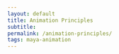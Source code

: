 ```yaml
---
layout: default
title: Animation Principles
subtitle:
permalink: /animation-principles/
tags: maya-animation
---
```


